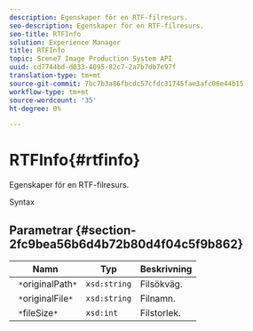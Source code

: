```yaml
---
description: Egenskaper för en RTF-filresurs.
seo-description: Egenskaper för en RTF-filresurs.
seo-title: RTFInfo
solution: Experience Manager
title: RTFInfo
topic: Scene7 Image Production System API
uuid: cd7744bd-d033-4095-82c7-2a7b7db7e97f
translation-type: tm+mt
source-git-commit: 7bc7b3a86fbcdc57cfdc31745fae3afc06e44b15
workflow-type: tm+mt
source-wordcount: '35'
ht-degree: 0%

---
```



# RTFInfo{#rtfinfo}

Egenskaper för en RTF-filresurs.

Syntax

## Parametrar {#section-2fc9bea56b6d4b72b80d4f04c5f9b862}

| Namn | Typ | Beskrivning |
|---|---|---|
| ` *`originalPath`*` | `xsd:string` | Filsökväg. |
| ` *`originalFile`*` | `xsd:string` | Filnamn. |
| ` *`fileSize`*` | `xsd:int` | Filstorlek. |

